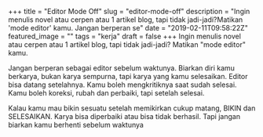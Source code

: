 +++
title = "Editor Mode Off"
slug = "editor-mode-off"
description = "Ingin menulis novel atau cerpen atau 1 artikel blog, tapi tidak jadi-jadi?Matikan 'mode editor' kamu. Jangan berperan se"
date = "2019-02-11T09:58:22Z"
featured_image = ""
tags = "kerja"
draft = false
+++ 
Ingin menulis novel atau cerpen atau 1 artikel blog, tapi tidak jadi-jadi?
Matikan "mode editor" kamu. 

Jangan berperan sebagai editor sebelum waktunya. Biarkan diri kamu berkarya, bukan karya sempurna, tapi karya yang kamu selesaikan. Editor bisa datang setelahnya. Kamu boleh mengkritiknya saat sudah selesai. Kamu boleh koreksi, rubah dan perbaiki, tapi setelah selesai.

Kalau kamu mau bikin sesuatu setelah memikirkan cukup matang, BIKIN dan SELESAIKAN. Karya bisa diperbaiki atau bisa tidak berhasil. Tapi jangan biarkan kamu berhenti sebelum waktunya